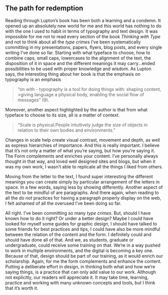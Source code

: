 ## The path for redemption 

Reading through Lupton’s book has been both a learning and a condemn. It opened up an absolutely new world for me and this world has nothing to do with the one I used to habit in terms of typography and text design. It was impossible for me not to read every section of the book *Thinking with Type* and not to think about all the *type crimes* I’ve been systematically committing in my presentations, papers, flyers, blog posts, and every single writing I’ve done so far. Starting with what typeface to choose, how to combine caps, small caps, lowercases to the alignment of the text, the disposition of it in space and the different meanings it may carry…ended possibilities to be used with proper knowledge and wisdom. As Lupton says, the interesting thing about her book is that the emphasis on typography is an emphasis 
>“on with - typography is a tool for doing things with: shaping content, >giving language a physical body, enabling the social flow of messages” (9).

Moreover, another aspect highlighted by the author is that from what typeface to choose to its size, all is a matter of context. 
>“Scale is physical.People intuitively judge the size of objects in relation to their own bodies and environments."

Changes in scale help create visual contrast, movement and depth, as well as express hierarchies of importance. And this is really important. I believe that it’s not only a matter of what you’re saying, but how you’re saying it. The Form complements and enriches your content. I’ve personally always thought in that way, and loved well designed sites and blogs, but when it was my own work, I wasn’t able to replicate all the things I liked from others. 

Moving from the letter to the text, I found super interesting the different meanings you can create simply by particular arrangement of the letters in space. In a few words, saying less by showing differently. 
Another aspect of the text to be mindful of are paragraphs. And there again, when reading to all the *do not* practices for having a paragraph properly display on the web, I felt ashamed of all the overused I’ve been doing so far. 

All right. I’ve been committing so many *type crimes*. But, should I have known how to do it right? Or under a better design? Maybe I could have looked for myself some guides for graphic design, I should have talked to some friends for best practices and tips, I could have also be more mindful between the relation of the content and the form. I definitely could and should have done all of that. And we, as students, graduate or undergraduate, could receive some training on that. We’re in a way pushed to work in multiple environments, and the digital is becoming a key one. Because of that, design should be part of our training, as it would enrich our scholarship. Again, for me the form complements and enhance the content. Putting a deliberate effort in design, in thinking both what and how we’re saying things, is a practice that can only add value to our work. Although not explicitly, our readers will appreciate it. It may take time, learning, practice and working with many unknown concepts and tools, but I think that it’s worth it. 
